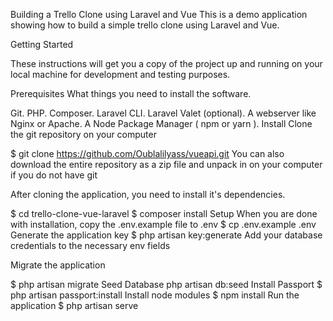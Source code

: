 Building a Trello Clone using Laravel and Vue
This is a demo application showing how to build a simple trello clone using Laravel and Vue. 

Getting Started

These instructions will get you a copy of the project up and running on your local machine for development and testing purposes.

Prerequisites
What things you need to install the software.

Git.
PHP.
Composer.
Laravel CLI.
Laravel Valet (optional).
A webserver like Nginx or Apache.
A Node Package Manager ( npm or yarn ).
Install
Clone the git repository on your computer

$ git clone https://github.com/Oublalilyass/vueapi.git
You can also download the entire repository as a zip file and unpack in on your computer if you do not have git

After cloning the application, you need to install it's dependencies.

$ cd trello-clone-vue-laravel
$ composer install
Setup
When you are done with installation, copy the .env.example file to .env
$ cp .env.example .env
Generate the application key
$ php artisan key:generate
Add your database credentials to the necessary env fields

Migrate the application

$ php artisan migrate
Seed Database
php artisan db:seed
Install Passport
$ php artisan passport:install
Install node modules
$ npm install
Run the application
$ php artisan serve
